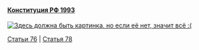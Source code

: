 #### [Конституция РФ 1993](https://lalawland.github.io/eurasia/russia/const)

[![Здесь должна быть картинка, но если её нет, значит всё :(](https://sun9-west.userapi.com/sun9-69/s/v1/ig2/r4845L2xAqBPJbfq5TbD3gH9H_42XVhi_yBwcBZk8q8OuVOyt2rjZRVcC4evqtH3keF9PKuCbPhi0BffaYG__yOE.jpg?size=1280x720&quality=95&type=album)](https://sun9-west.userapi.com/sun9-69/s/v1/ig2/r4845L2xAqBPJbfq5TbD3gH9H_42XVhi_yBwcBZk8q8OuVOyt2rjZRVcC4evqtH3keF9PKuCbPhi0BffaYG__yOE.jpg?size=1280x720&quality=95&type=album)

[Статьи 76](https://lalawland.github.io/eurasia/russia/const/art76) | [Статья 78](https://lalawland.github.io/eurasia/russia/const/art78)
